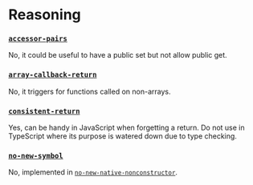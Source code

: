 # Reasoning

### [`accessor-pairs`](https://eslint.org/docs/latest/rules/accessor-pairs)
No, it could be useful to have a public set but not allow public get.

### [`array-callback-return`](https://eslint.org/docs/latest/rules/array-callback-return)
No, it triggers for functions called on non-arrays.

### [`consistent-return`](https://eslint.org/docs/latest/rules/consistent-return)
Yes, can be handy in JavaScript when forgetting a return. Do not use in TypeScript where its purpose is watered down due to type checking.

### [`no-new-symbol`](https://eslint.org/docs/latest/rules/no-new-symbol)
No, implemented in [`no-new-native-nonconstructor`](https://eslint.org/docs/latest/rules/no-new-native-nonconstructor).
